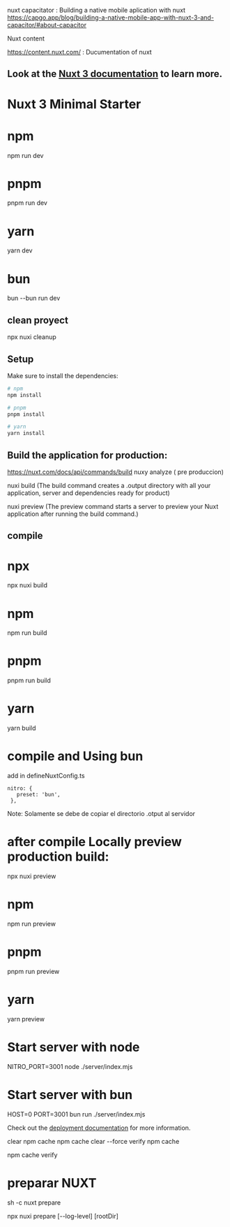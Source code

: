 nuxt capacitator :  Building a native mobile aplication with nuxt
https://capgo.app/blog/building-a-native-mobile-app-with-nuxt-3-and-capacitor/#about-capacitor

Nuxt content

https://content.nuxt.com/ : Ducumentation of nuxt

## Look at the [Nuxt 3 documentation](https://nuxt.com/docs/getting-started/introduction) to learn more.

# Nuxt 3 Minimal Starter

# npm
npm run dev

# pnpm
pnpm run dev

# yarn
yarn dev

# bun 
bun --bun run dev

## clean proyect
npx nuxi cleanup  

## Setup

Make sure to install the dependencies:

```bash
# npm
npm install

# pnpm
pnpm install

# yarn
yarn install
```

## Build the application for production:

https://nuxt.com/docs/api/commands/build
nuxy analyze ( pre produccion)

nuxi build (The build command creates a .output directory with all your application, server and dependencies ready for product)

nuxi preview (The preview command starts a server to preview your Nuxt application after running the build command.)


## compile

# npx
npx nuxi build

# npm
npm run build

# pnpm
pnpm run build

# yarn
yarn build

# compile and Using bun 

  add in defineNuxtConfig.ts
  
    nitro: {
       preset: 'bun',
     },


   Note: Solamente se debe de copiar el directorio .otput al servidor 


# after compile Locally preview production build:
npx nuxi preview

# npm
npm run preview

# pnpm
pnpm run preview

# yarn
yarn preview

# Start server with node
NITRO_PORT=3001 node ./server/index.mjs

# Start server with bun
HOST=0 PORT=3001 bun run ./server/index.mjs

Check out the [deployment documentation](https://nuxt.com/docs/getting-started/deployment) for more information.

clear npm cache
npm cache clear --force
verify npm cache

npm cache verify

# preparar NUXT
sh -c nuxt prepare

npx nuxi prepare [--log-level] [rootDir]
